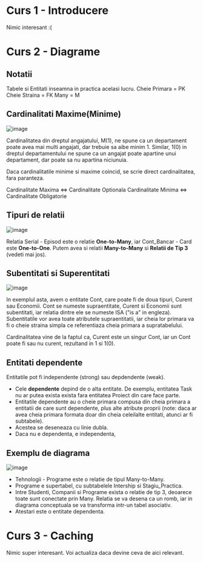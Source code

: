 # Curs 1 - Introducere

Nimic interesant :( 

# Curs 2 - Diagrame

## Notatii 

Tabele si Entitati inseamna in practica acelasi lucru.
Cheie Primara = PK 
Cheie Straina = FK 
Many = M 


## Cardinalitati Maxime(Minime)

![image](https://github.com/user-attachments/assets/be3d8207-3576-4e39-a164-e362077e8306)

Cardinalitatea din dreptul angajatului, M(1), ne spune ca un departament poate avea mai multi angajati, dar trebuie sa aibe minim 1. 
Similar, 1(0) in dreptul departamentului ne spune ca un angajat poate apartine unui departament, dar poate sa nu apartina niciunuia. 

Daca cardinalitatile minime si maxime coincid, se scrie direct cardinalitatea, fara paranteza. 

Cardinalitate Maxima <=> Cardinalitate Optionala
Cardinalitate Minima <=> Cardinalitate Obligatorie

## Tipuri de relatii

![image](https://github.com/user-attachments/assets/ede854ea-b074-4dbd-a736-1f536e19924b)

Relatia Serial - Episod este o relatie **One-to-Many**, iar Cont_Bancar - Card este **One-to-One**. 
Putem avea si relatii **Many-to-Many** si **Relatii de Tip 3** (vedeti mai jos).

## Subentitati si Superentitati

![image](https://github.com/user-attachments/assets/82e5b6aa-b5da-466b-a9cc-4fd4585db462)

In exemplul asta, avem o entitate Cont, care poate fi de doua tipuri, Curent sau Economii.
Cont se numeste supraentitate, Curent si Economii sunt subentitati, iar relatia dintre ele se numeste ISA ("is a" in engleza). 
Subentitatile vor avea toate atributele supraentitatii, iar cheia lor primara va fi o cheie straina simpla ce referentiaza cheia primara a supratabelului. 

Cardinalitatea vine de la faptul ca, Curent este un singur Cont, iar un Cont poate fi sau nu curent, rezultand in 1 si 1(0). 

## Entitati dependente 
Entitatile pot fi independente (strong) sau depdendente (weak). 
- Cele **dependente** depind de o alta entitate. De exemplu, entitatea Task nu ar putea exista exista fara entitatea Proiect din care face parte.
- Entitatile dependente au o cheie primara compusa din cheia primara a entitatii de care sunt dependente, plus alte atribute proprii (note: daca ar avea cheia primara formata doar din cheia celeilalte entitati, atunci ar fi subtabele).
- Acestea se deseneaza cu linie dubla.
- Daca nu e dependenta, e independenta,

## Exemplu de diagrama

![image](https://github.com/user-attachments/assets/b717ddbc-8fce-40ea-a041-6b5dae9affbe)

- Tehnologii - Programe este o relatie de tipul Many-to-Many. 
- Programe e supertabel, cu subtabelele Intership si Stagiu_Practica.
- Intre Studenti, Companii si Programe exista o relatie de tip 3, deoarece toate sunt conectate prin Many. Relatia se va desena ca un romb, iar in diagrama conceptuala se va transforma intr-un tabel asociativ. 
- Atestari este o entitate dependenta.

# Curs 3 - Caching

Nimic super interesant. Voi actualiza daca devine ceva de aici relevant.



